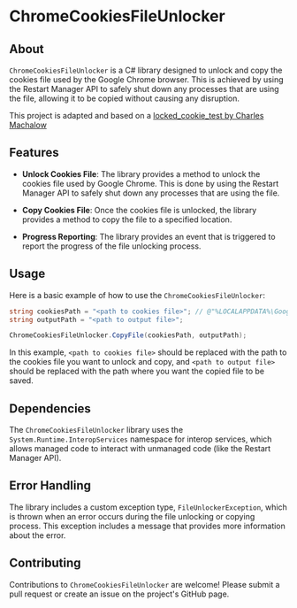 # ChromeCookiesFileUnlocker

## About

`ChromeCookiesFileUnlocker` is a C# library designed to unlock and copy the cookies file used by the Google Chrome browser. This is achieved by using the Restart Manager API to safely shut down any processes that are using the file, allowing it to be copied without causing any disruption.

This project is adapted and based on a [locked_cookie_test by Charles Machalow](https://gist.github.com/csm10495/e89e660ffee0030e8ef410b793ad6a7e)

## Features

- **Unlock Cookies File**: The library provides a method to unlock the cookies file used by Google Chrome. This is done by using the Restart Manager API to safely shut down any processes that are using the file.

- **Copy Cookies File**: Once the cookies file is unlocked, the library provides a method to copy the file to a specified location.

- **Progress Reporting**: The library provides an event that is triggered to report the progress of the file unlocking process.

## Usage

Here is a basic example of how to use the `ChromeCookiesFileUnlocker`:

```csharp
string cookiesPath = "<path to cookies file>"; // @"%LOCALAPPDATA%\Google\Chrome\User Data\Default\Network\Cookies";
string outputPath = "<path to output file>";

ChromeCookiesFileUnlocker.CopyFile(cookiesPath, outputPath);
```

In this example, `<path to cookies file>` should be replaced with the path to the cookies file you want to unlock and copy, and `<path to output file>` should be replaced with the path where you want the copied file to be saved.

## Dependencies

The `ChromeCookiesFileUnlocker` library uses the `System.Runtime.InteropServices` namespace for interop services, which allows managed code to interact with unmanaged code (like the Restart Manager API).

## Error Handling

The library includes a custom exception type, `FileUnlockerException`, which is thrown when an error occurs during the file unlocking or copying process. This exception includes a message that provides more information about the error.

## Contributing

Contributions to `ChromeCookiesFileUnlocker` are welcome! Please submit a pull request or create an issue on the project's GitHub page.
